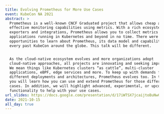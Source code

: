 ```yaml
---
title: Evolving Prometheus for More Use Cases
event: KubeCon NA 2021
abstract: >
  Prometheus is a well-known CNCF Graduated project that allows cheap and
  effective monitoring capabilities using metrics. With a rich ecosystem of
  exporters and integrations, Prometheus allows you to collect metrics from your
  applications running in Kubernetes and beyond in no time. There were many
  opportunities to learn about Prometheus, its data model and capabilities at
  every past KubeCon around the globe. This talk will be different.


  As the cloud-native ecosystem evolves and more organizations adopt
  cloud-native approaches, all projects are innovating and seeking improvements.
  We mean things like Kubernetes clusters “as cattle”, multi-cluster
  applications, eBPF, edge services and more. To keep up with demands for
  different deployments and architectures, Prometheus evolves too. In this talk,
  you will learn how you can use and extend Prometheus for those different use
  cases. In addition, we will highlight advanced, experimental, or upcoming
  functionality to help with your use cases.
url_slides: https://docs.google.com/presentation/d/17iWTSX7jcaijtoBuNwGXdHhjE_Fc28hBVz-pG391mR0/edit
date: 2021-10-15
all_day: true
---
```

